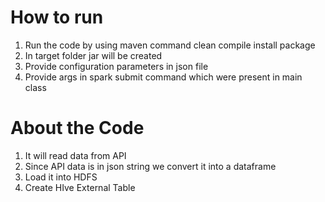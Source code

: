 # How to run
1. Run the code by using maven command clean compile install package
2. In target folder jar will be created
3. Provide  configuration parameters in json file
4. Provide args in spark submit command which were present in main class


# About the Code
1. It will read data from API
2. Since API data is in json string we convert it into a dataframe
3. Load it into HDFS
4. Create HIve External Table
